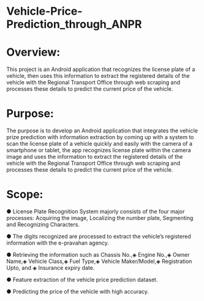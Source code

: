 # Vehicle-Price-Prediction_through_ANPR
    


# Overview:
This project is an Android application that recognizes the license plate of a vehicle, then uses this information to extract the registered details of the vehicle with the Regional Transport Office through web scraping and processes these details to predict the current price of the vehicle.

# Purpose:
The purpose is to develop an Android application that integrates the vehicle prize prediction with information extraction by coming up with a system to scan the license plate of a vehicle quickly and easily with the camera of a smartphone or tablet, the app recognizes license plate within the camera image and uses the information to extract the registered details of the vehicle with the Regional Transport Office through web scraping and processes these details to predict the current price of the vehicle.

# Scope:
● License Plate Recognition System majorly consists of the four major processes: Acquiring
the image, Localizing the number plate, Segmenting and Recognizing Characters.

● The digits recognized are processed to extract the vehicle’s registered information with the e-pravahan agency.

● Retrieving the information such as Chassis No.,◈ Engine No.,◈ Owner Name,◈ Vehicle
Class,◈ Fuel Type,◈ Vehicle Maker/Model,◈ Registration Upto, and ◈ Insurance expiry date.

● Feature extraction of the vehicle price prediction dataset.

● Predicting the price of the vehicle with high accuracy.
